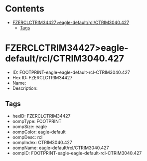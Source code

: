 



Contents
========

* [FZERCLCTRIM34427>eagle-default/rcl/CTRIM3040.427](#fzerclctrim34427eagle-defaultrclctrim3040427)
	* [Tags](#tags)

# FZERCLCTRIM34427>eagle-default/rcl/CTRIM3040.427

- ID: FOOTPRINT-eagle-eagle-default-rcl-CTRIM3040.427
- Hex ID: FZERCLCTRIM34427
- Name: 
- Description: 

## Tags

- hexID: FZERCLCTRIM34427
- oompType: FOOTPRINT
- oompSize: eagle
- oompColor: eagle-default
- oompDesc: rcl
- oompIndex: CTRIM3040.427
- oompName: eagle-default/rcl/CTRIM3040.427
- oompID: FOOTPRINT-eagle-eagle-default-rcl-CTRIM3040.427

